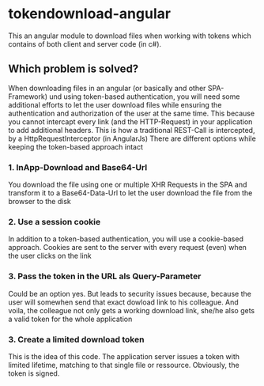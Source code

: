 # tokendownload-angular
This an angular module to download files when working with tokens which contains of both client and server code (in c#).

## Which problem is solved?
When downloading files in an angular (or basically and other SPA-Framework) und using token-based authentication, you will need some additional efforts to let the user download files while ensuring the authentication and authorization of the user at the same time.
This because you cannot intercapt every link (and the HTTP-Request) in your application to add additional headers. This is how a traditional REST-Call is intercepted, by a HttpRequestInterceptor (in AngularJs)
There are different options while keeping the token-based approach intact

### 1. InApp-Download and Base64-Url
You download the file using one or multiple XHR Requests in the SPA and transform it to a Base64-Data-Url to let the user download the file from the browser to the disk

### 2. Use a session cookie
In addition to a token-based authentication, you will use a cookie-based approach. Cookies are sent to the server with every request (even) when the user clicks on the link

### 3. Pass the token in the URL als Query-Parameter
Could be an option yes. But leads to security issues because, because the user will somewhen send that exact dowload link to his colleague. And voila, the colleague not only gets a working download link, she/he also gets a valid token for the whole application

### 3. Create a limited download token
This is the idea of this code. The application server issues a token with limited lifetime, matching to that single file or ressource. Obviously, the token is signed.

